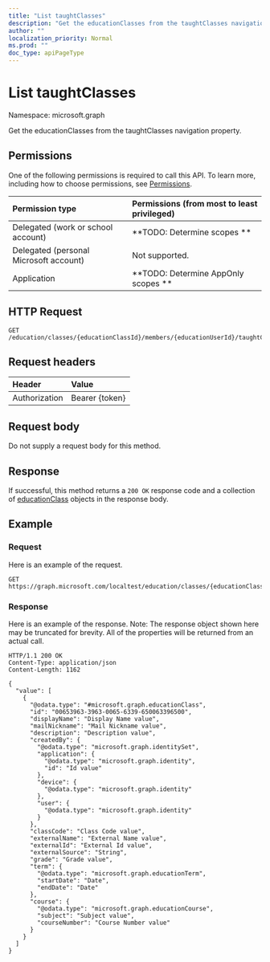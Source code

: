 ```yaml
---
title: "List taughtClasses"
description: "Get the educationClasses from the taughtClasses navigation property."
author: ""
localization_priority: Normal
ms.prod: ""
doc_type: apiPageType
---
```


# List taughtClasses

Namespace: microsoft.graph

Get the educationClasses from the taughtClasses navigation property.

## Permissions
One of the following permissions is required to call this API. To learn more, including how to choose permissions, see [Permissions](/concepts/permissions-reference.md).

|Permission type|Permissions (from most to least privileged)|
|:---|:---|
|Delegated (work or school account)|**TODO: Determine scopes **|
|Delegated (personal Microsoft account)|Not supported.|
|Application|**TODO: Determine AppOnly scopes **|

## HTTP Request
<!-- {
  "blockType": "ignored"
}
-->
``` http
GET /education/classes/{educationClassId}/members/{educationUserId}/taughtClasses
```

## Request headers
|Header|Value|
|:---|:---|
|Authorization|Bearer {token}|

## Request body
Do not supply a request body for this method.

## Response
If successful, this method returns a `200 OK` response code and a collection of [educationClass](../resources/educationclass.md) objects in the response body.

## Example

### Request
Here is an example of the request.
<!-- {
  "blockType": "request",
  "name": "get_educationclass"
}
-->
``` http
GET https://graph.microsoft.com/localtest/education/classes/{educationClassId}/members/{educationUserId}/taughtClasses
```

### Response
Here is an example of the response. Note: The response object shown here may be truncated for brevity. All of the properties will be returned from an actual call.
<!-- {
  "blockType": "response",
  "truncated": true,
  "@odata.type": "collection(microsoft.graph.educationclass)"
}
-->
``` http
HTTP/1.1 200 OK
Content-Type: application/json
Content-Length: 1162

{
  "value": [
    {
      "@odata.type": "#microsoft.graph.educationClass",
      "id": "00653963-3963-0065-6339-650063396500",
      "displayName": "Display Name value",
      "mailNickname": "Mail Nickname value",
      "description": "Description value",
      "createdBy": {
        "@odata.type": "microsoft.graph.identitySet",
        "application": {
          "@odata.type": "microsoft.graph.identity",
          "id": "Id value"
        },
        "device": {
          "@odata.type": "microsoft.graph.identity"
        },
        "user": {
          "@odata.type": "microsoft.graph.identity"
        }
      },
      "classCode": "Class Code value",
      "externalName": "External Name value",
      "externalId": "External Id value",
      "externalSource": "String",
      "grade": "Grade value",
      "term": {
        "@odata.type": "microsoft.graph.educationTerm",
        "startDate": "Date",
        "endDate": "Date"
      },
      "course": {
        "@odata.type": "microsoft.graph.educationCourse",
        "subject": "Subject value",
        "courseNumber": "Course Number value"
      }
    }
  ]
}
```

